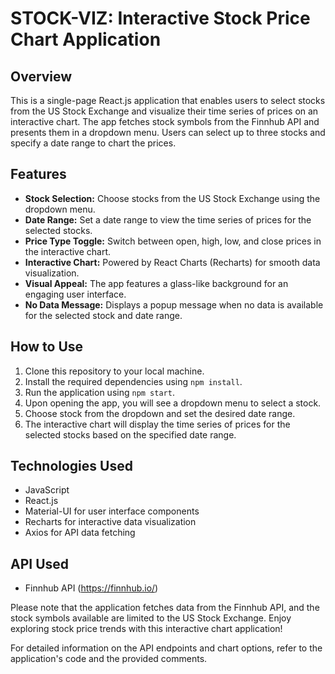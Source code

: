 # STOCK-VIZ: Interactive Stock Price Chart Application

## Overview

This is a single-page React.js application that enables users to select stocks from the US Stock Exchange and visualize their time series of prices on an interactive chart. The app fetches stock symbols from the Finnhub API and presents them in a dropdown menu. Users can select up to three stocks and specify a date range to chart the prices.

## Features

- **Stock Selection:** Choose stocks from the US Stock Exchange using the dropdown menu.
- **Date Range:** Set a date range to view the time series of prices for the selected stocks.
- **Price Type Toggle:** Switch between open, high, low, and close prices in the interactive chart.
- **Interactive Chart:** Powered by React Charts (Recharts) for smooth data visualization.
- **Visual Appeal:** The app features a glass-like background for an engaging user interface.
- **No Data Message:** Displays a popup message when no data is available for the selected stock and date range.

## How to Use

1. Clone this repository to your local machine.
2. Install the required dependencies using `npm install`.
3. Run the application using `npm start`.
4. Upon opening the app, you will see a dropdown menu to select a stock.
5. Choose stock from the dropdown and set the desired date range.
6. The interactive chart will display the time series of prices for the selected stocks based on the specified date range.

## Technologies Used

- JavaScript
- React.js
- Material-UI for user interface components
- Recharts for interactive data visualization
- Axios for API data fetching

## API Used

- Finnhub API (https://finnhub.io/)

Please note that the application fetches data from the Finnhub API, and the stock symbols available are limited to the US Stock Exchange. Enjoy exploring stock price trends with this interactive chart application!

For detailed information on the API endpoints and chart options, refer to the application's code and the provided comments.